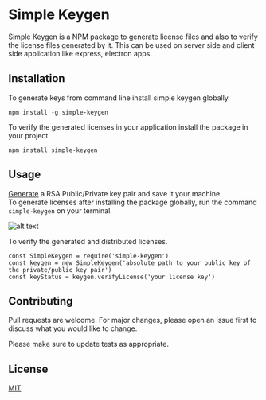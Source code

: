 # Simple Keygen

Simple Keygen is a NPM package to generate license files and also to verify the license files generated by it. This can be used on server side and client side application like express, electron apps.

## Installation

To generate keys from command line install simple keygen globally.
```
npm install -g simple-keygen

```
To verify the generated licenses in your application install the package in your project

```
npm install simple-keygen
```

## Usage
[Generate](https://travistidwell.com/jsencrypt/demo/) a RSA Public/Private key pair and save it your machine.  
To generate licenses after installing the package globally, run the command ```simple-keygen``` on your terminal.

![alt text](https://github.com/jithin-zachariah/simple-product-keygen/blob/ad9284623735e49fe657ce773cf22696fd3c562b/simple-keygen.png?raw=true)

To verify the generated and distributed licenses.

```
const SimpleKeygen = require('simple-keygen')
const keygen = new SimpleKeygen('absolute path to your public key of the private/public key pair')
const keyStatus = keygen.verifyLicense('your license key')
```

## Contributing
Pull requests are welcome. For major changes, please open an issue first to discuss what you would like to change.

Please make sure to update tests as appropriate.

## License
[MIT](https://choosealicense.com/licenses/mit/)
